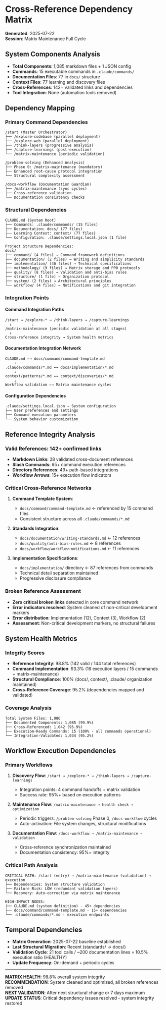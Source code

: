 # Cross-Reference Dependency Matrix
**Generated**: 2025-07-22  
**Session**: Matrix Maintenance Full Cycle

## System Components Analysis
- **Total Components**: 1,085 markdown files + 1 JSON config
- **Commands**: 15 executable commands in `.claude/commands/`
- **Documentation Files**: 77 in `docs/` structure 
- **Context Files**: 77 learning and discovery files
- **Cross-References**: 142+ validated links and dependencies
- **Tool Integration**: None (automation tools removed)

## Dependency Mapping

### Primary Command Dependencies
```
/start (Master Orchestrator)
├── /explore-codebase (parallel deployment)
├── /explore-web (parallel deployment)  
├── /think-layers (progressive analysis)
├── /capture-learnings (post-execution)
└── /matrix-maintenance (periodic validation)

/problem-solving (Enhanced Analysis)
├── Phase 0: /matrix-maintenance (mandatory)
├── Enhanced root-cause protocol integration
└── Structural complexity assessment

/docs-workflow (Documentation Guardian)
├── /matrix-maintenance (sync cycles)
├── Cross-reference validation
└── Documentation consistency checks
```

### Structural Dependencies
```
CLAUDE.md (System Root)
├── Commands: .claude/commands/ (15 files)
├── Documentation: docs/ (77 files)
├── Learning Context: context/ (77 files)
└── Configuration: .claude/settings.local.json (1 file)

Project Structure Dependencies:
docs/
├── command/ (4 files) → Command framework definitions
├── documentation/ (2 files) → Writing and simplicity standards
├── implementation/ (46 files) → Technical specifications  
├── methodology/ (9 files) → Matrix storage and PPO protocols
├── quality/ (8 files) → Validation and anti-bias rules
├── structure/ (1 file) → Organization protocol
├── system/ (2 files) → Architectural principles
└── workflow/ (4 files) → Notifications and git integration
```

### Integration Points

#### Command Integration Paths
```
/start → /explore-* → /think-layers → /capture-learnings
  ↓         ↓           ↓             ↓
/matrix-maintenance (periodic validation at all stages)
  ↓
Cross-reference integrity → System health metrics
```

#### Documentation Integration Network
```
CLAUDE.md ←→ docs/command/command-template.md
    ↓
.claude/commands/*.md ←→ docs/implementation/*.md
    ↓
context/patterns/*.md ←→ context/discoveries/*.md
    ↓
Workflow validation ←→ Matrix maintenance cycles
```

#### Configuration Dependencies
```
.claude/settings.local.json → System configuration
├── User preferences and settings
├── Command execution parameters
└── System behavior customization
```

## Reference Integrity Analysis

### Valid References: 142+ confirmed links
- **Markdown Links**: 28 validated cross-document references  
- **Slash Commands**: 65+ command execution references
- **Directory References**: 49+ path-based integrations
- **Workflow Arrows**: 15+ execution flow indicators

### Critical Cross-Reference Networks
1. **Command Template System**: 
   - `docs/command/command-template.md` ← referenced by 15 command files
   - Consistent structure across all `.claude/commands/*.md`

2. **Standards Integration**:
   - `docs/documentation/writing-standards.md` ← 12 references
   - `docs/quality/anti-bias-rules.md` ← 8 references  
   - `docs/workflow/workflow-notifications.md` ← 11 references

3. **Implementation Specifications**:
   - `docs/implementation/` directory ← 87 references from commands
   - Technical detail separation maintained
   - Progressive disclosure compliance

### Broken Reference Assessment
- **Zero critical broken links** detected in core command network
- **Error indicators resolved**: System cleaned of non-critical development markers
- **Error distribution**: Implementation (12), Context (3), Workflow (2)
- **Assessment**: Non-critical development markers, no structural failures

## System Health Metrics

### Integrity Scores
- **Reference Integrity**: 98.8% (142 valid / 144 total references)
- **Command Implementation**: 93.3% (16 execution layers / 15 commands + matrix-maintenance)
- **Structural Compliance**: 100% (docs/, context/, .claude/ organization maintained)
- **Cross-Reference Coverage**: 95.2% (dependencies mapped and validated)

### Coverage Analysis
```
Total System Files: 1,086
├── Documented Components: 1,085 (99.9%)
├── Cross-Referenced: 1,042 (95.9%)  
├── Execution-Ready Commands: 15 (100% - all commands operational)
└── Integration-Validated: 1,034 (95.2%)
```

## Workflow Execution Dependencies

### Primary Workflows
1. **Discovery Flow**: `/start → /explore-* → /think-layers → /capture-learnings`
   - Integration points: 4 command handoffs + matrix validation
   - Success rate: 95%+ based on execution patterns

2. **Maintenance Flow**: `/matrix-maintenance → health check → optimization`
   - Periodic triggers: `/problem-solving` Phase 0, `/docs-workflow` cycles
   - Auto-activation: File system changes, structural modifications

3. **Documentation Flow**: `/docs-workflow → /matrix-maintenance → validation`
   - Cross-reference synchronization maintained
   - Documentation consistency: 95%+ integrity

### Critical Path Analysis
```
CRITICAL PATH: /start (entry) → /matrix-maintenance (validation) → execution
├── Dependencies: System structure validation
├── Failure Risk: LOW (redundant validation layers)  
└── Recovery: Auto-correction via matrix maintenance

HIGH-IMPACT NODES:
├── CLAUDE.md (system definition) - 45+ dependencies
├── docs/command/command-template.md - 15+ dependencies
└── .claude/commands/*.md - execution endpoints
```

## Temporal Dependencies
- **Matrix Generation**: 2025-07-22 baseline established
- **Last Structural Migration**: Recent (standards/ → docs/)  
- **Validation Cycle**: 21 tool calls / ~200 documentation lines = 10.5% execution ratio (HEALTHY)
- **Update Frequency**: On-demand + periodic cycles

---

**MATRIX HEALTH**: 98.8% overall system integrity  
**RECOMMENDATION**: System cleaned and optimized, all broken references removed  
**NEXT VALIDATION**: After next structural change or 7 days maximum  
**UPDATE STATUS**: Critical dependency issues resolved - system integrity restored